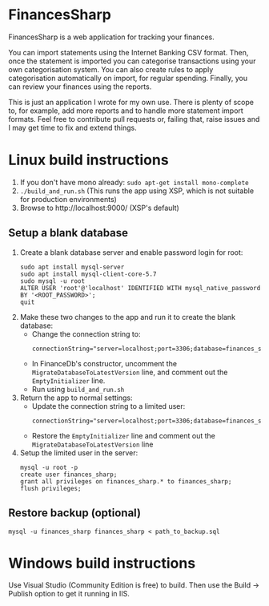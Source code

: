 # FinancesSharp
FinancesSharp is a web application for tracking your finances.

You can import statements using the Internet Banking CSV format. Then, once the 
statement is imported you can categorise transactions using your own 
categorisation system. You can also create rules to apply categorisation 
automatically on import, for regular spending. Finally, you can review your 
finances using the reports.

This is just an application I wrote for my own use. There is plenty of scope to,
for example, add more reports and to handle more statement import formats. Feel 
free to contribute pull requests or, failing that, raise issues and I may get 
time to fix and extend things.

# Linux build instructions
1. If you don't have mono already: `sudo apt-get install mono-complete`
2. `./build_and_run.sh` (This runs the app using XSP, which is not suitable 
   for production environments)
3. Browse to http://localhost:9000/ (XSP's default)

## Setup a blank database
1. Create a blank database server and enable password login for root:
   ```
   sudo apt install mysql-server
   sudo apt install mysql-client-core-5.7  
   sudo mysql -u root
   ALTER USER 'root'@'localhost' IDENTIFIED WITH mysql_native_password BY '<ROOT_PASSWORD>';
   quit
   ```
1. Make these two changes to the app and run it to create the blank database:
   - Change the connection string to: 
     ```
     connectionString="server=localhost;port=3306;database=finances_sharp;uid=root;pwd=ROOT_PASSWORD"
     ```
   - In FinanceDb's constructor, uncomment the `MigrateDatabaseToLatestVersion` line, and comment
     out the `EmptyInitializer` line.
   - Run using `build_and_run.sh`   
1. Return the app to normal settings:
   - Update the connection string to a limited user:
     ```
     connectionString="server=localhost;port=3306;database=finances_sharp;uid=finances_sharp"
     ```
   - Restore the `EmptyInitializer` line and comment out the `MigrateDatabaseToLatestVersion` line
1. Setup the limited user in the server:
   ```
   mysql -u root -p
   create user finances_sharp;
   grant all privileges on finances_sharp.* to finances_sharp;
   flush privileges;
   ```

## Restore backup (optional)
    mysql -u finances_sharp finances_sharp < path_to_backup.sql

# Windows build instructions
Use Visual Studio (Community Edition is free) to build. Then use the Build -> 
Publish option to get it running in IIS.
